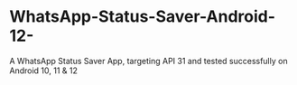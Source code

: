 # WhatsApp-Status-Saver-Android-12-
A WhatsApp Status Saver App, targeting API 31 and tested successfully on Android 10, 11 &amp; 12

